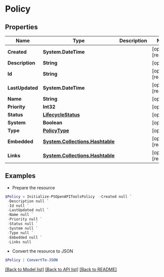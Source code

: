 # Policy
## Properties

Name | Type | Description | Notes
------------ | ------------- | ------------- | -------------
**Created** | **System.DateTime** |  | [optional] [readonly] 
**Description** | **String** |  | [optional] 
**Id** | **String** |  | [optional] [readonly] 
**LastUpdated** | **System.DateTime** |  | [optional] [readonly] 
**Name** | **String** |  | [optional] 
**Priority** | **Int32** |  | [optional] 
**Status** | [**LifecycleStatus**](LifecycleStatus.md) |  | [optional] 
**System** | **Boolean** |  | [optional] 
**Type** | [**PolicyType**](PolicyType.md) |  | [optional] 
**Embedded** | [**System.Collections.Hashtable**](SystemCollectionsHashtable.md) |  | [optional] [readonly] 
**Links** | [**System.Collections.Hashtable**](SystemCollectionsHashtable.md) |  | [optional] [readonly] 

## Examples

- Prepare the resource
```powershell
$Policy = Initialize-PSOpenAPIToolsPolicy  -Created null `
 -Description null `
 -Id null `
 -LastUpdated null `
 -Name null `
 -Priority null `
 -Status null `
 -System null `
 -Type null `
 -Embedded null `
 -Links null
```

- Convert the resource to JSON
```powershell
$Policy | ConvertTo-JSON
```

[[Back to Model list]](../README.md#documentation-for-models) [[Back to API list]](../README.md#documentation-for-api-endpoints) [[Back to README]](../README.md)

